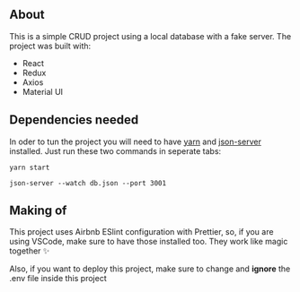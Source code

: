 ## About

This is a simple CRUD project using a local database with a fake server. The project was built with:

- React
- Redux
- Axios
- Material UI

## Dependencies needed

In oder to tun the project you will need to have [yarn](https://yarnpkg.com/) and [json-server](https://github.com/typicode/json-server) installed. Just run these two commands in seperate tabs:

```shell
yarn start
```

```shell
json-server --watch db.json --port 3001
```

## Making of

This project uses Airbnb ESlint configuration with Prettier, so, if you are using VSCode, make sure to have those installed too. They work like magic together ✨

Also, if you want to deploy this project, make sure to change and **ignore** the .env file inside this project
